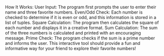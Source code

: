 How It Works:
User Input: The program first prompts the user to enter their name and three favorite numbers.
Even/Odd Check: Each number is checked to determine if it is even or odd, and this information is stored in a list of tuples.
Square Calculation: The program then calculates the square of each number and displays it in a creative format.
Sum Calculation: The sum of the three numbers is calculated and printed with an encouraging message.
Prime Check: The program checks if the sum is a prime number and informs the user.
This interactive tool should provide a fun and informative way for your friend to explore their favorite numbers!